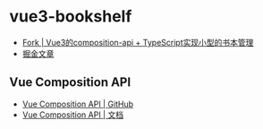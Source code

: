 # vue3-bookshelf

* [Fork | Vue3的composition-api + TypeScript实现小型的书本管理](https://github.com/sl1673495/vue-bookshelf)
* [掘金文章](https://juejin.im/post/5e0da5606fb9a048483ecf64)

## Vue Composition API

* [Vue Composition API | GitHub](https://github.com/vuejs/composition-api)
* [Vue Composition API | 文档](https://composition-api.vuejs.org/)
